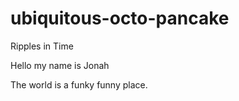 # ubiquitous-octo-pancake
Ripples in Time

Hello my name is Jonah

The world is a funky funny place.

